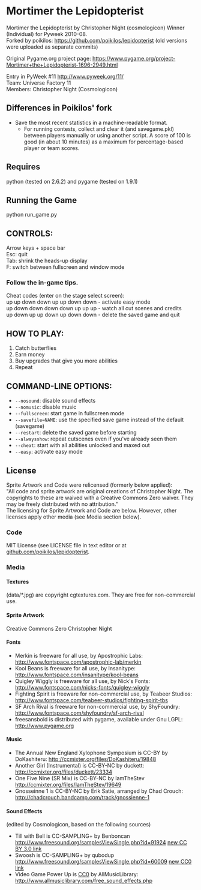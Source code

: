 # Mortimer the Lepidopterist
Mortimer the Lepidopterist by Christopher Night (cosmologicon) Winner (Individual) for Pyweek 2010-08.<br/>
Forked by poikilos: <https://github.com/poikilos/lepidopterist>
(old versions were uploaded as separate commits)

Original Pygame.org project page:
<https://www.pygame.org/project-Mortimer+the+Lepidopterist-1696-2949.html><br/>


Entry in PyWeek #11  <http://www.pyweek.org/11/><br/>
Team: Universe Factory 11<br/>
Members: Christopher Night (Cosmologicon)<br/>


## Differences in Poikilos' fork
- Save the most recent statistics in a machine-readable format.
  - For running contests, collect and clear it (and savegame.pkl) between players manually or using another script.
    A score of 100 is good (in about 10 minutes) as a maximum for percentage-based player or team scores.


## Requires
python (tested on 2.6.2) and pygame (tested on 1.9.1)


## Running the Game
python run_game.py


## CONTROLS:
Arrow keys + space bar<br/>
Esc: quit<br/>
Tab: shrink the heads-up display<br/>
F: switch between fullscreen and window mode

### Follow the in-game tips.
Cheat codes (enter on the stage select screen):<br/>
up up down down up up down down - activate easy mode<br/>
up down down down down up up up - watch all cut scenes and credits<br/>
up down up up down up down down - delete the saved game and quit

## HOW TO PLAY:
1. Catch butterflies
2. Earn money
3. Buy upgrades that give you more abilities
4. Repeat


## COMMAND-LINE OPTIONS:
* `--nosound`: disable sound effects
* `--nomusic`: disable music
* `--fullscreen`: start game in fullscreen mode
* `--savefile=NAME`: use the specified save game instead of the default (savegame)
* `--restart`: delete the saved game before starting
* `--alwaysshow`: repeat cutscenes even if you've already seen them
* `--cheat`: start with all abilities unlocked and maxed out
* `--easy`: activate easy mode

## License

Sprite Artwork and Code were relicensed (formerly below applied):<br/>
"All code and sprite artwork are original creations of Christopher Night.
The copyrights to these are waived with a Creative Commons Zero waiver.
They may be freely distributed with no attribution."<br/>
The licensing for Sprite Artwork and Code are below. However, other licenses apply other media (see Media section below).

### Code
MIT License (see LICENSE file in text editor or at [github.com/poikilos/lepidopterist](https://github.com/poikilos/lepidopterist/blob/master/LICENSE).

### Media

#### Textures
(data/*.jpg) are copyright cgtextures.com.
They are free for non-commercial use.

#### Sprite Artwork
Creative Commons Zero
Christopher Night

#### Fonts
* Merkin is freeware for all use, by Apostrophic Labs: <http://www.fontspace.com/apostrophic-lab/merkin>
* Kool Beans is freeware for all use, by Insanitype: <http://www.fontspace.com/insanitype/kool-beans>
* Quigley Wiggly is freeware for all use, by Nick's Fonts: <http://www.fontspace.com/nicks-fonts/quigley-wiggly>
* Fighting Spirit is freeware for non-commercial use, by Teabeer Studios: <http://www.fontspace.com/teabeer-studios/fighting-spirit-tbs>
* SF Arch Rival is freeware for non-commercial use, by ShyFoundry: <http://www.fontspace.com/shyfoundry/sf-arch-rival>
* freesansbold is distributed with pygame, available under Gnu LGPL: <http://www.pygame.org>

#### Music
* The Annual New England Xylophone Symposium is CC-BY by DoKashiteru: <http://ccmixter.org/files/DoKashiteru/19848>
* Another Girl (Instrumental) is CC-BY-NC by duckett: <http://ccmixter.org/files/duckett/23334>
* One Five Nine (SR Mix) is CC-BY-NC by IamTheStev <http://ccmixter.org/files/IamTheStev/19649>
* Gnosseinne 1 is CC-BY-NC by Erik Satie, arranged by Chad Crouch: <http://chadcrouch.bandcamp.com/track/gnossienne-1>

#### Sound Effects
(edited by Cosmologicon, based on the following sources)
* Till with Bell is CC-SAMPLING+ by Benboncan <http://www.freesound.org/samplesViewSingle.php?id=91924> [new CC BY 3.0 link](https://freesound.org/people/Benboncan/sounds/91924/)
* Swoosh is CC-SAMPLING+ by qubodup <http://www.freesound.org/samplesViewSingle.php?id=60009> [new CC0 link](https://freesound.org/people/qubodup/sounds/60009/)
* Video Game Power Up is [CC0](https://creativecommons.org/publicdomain/zero/1.0/) by AllMusicLibrary: <http://www.allmusiclibrary.com/free_sound_effects.php>



